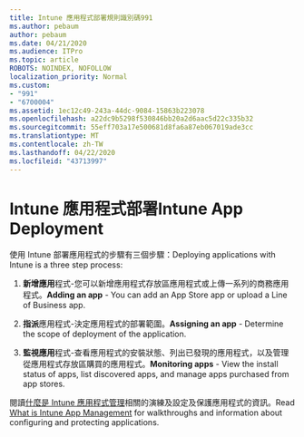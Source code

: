 ```yaml
---
title: Intune 應用程式部署規則識別碼991
ms.author: pebaum
author: pebaum
ms.date: 04/21/2020
ms.audience: ITPro
ms.topic: article
ROBOTS: NOINDEX, NOFOLLOW
localization_priority: Normal
ms.custom:
- "991"
- "6700004"
ms.assetid: 1ec12c49-243a-44dc-9084-15863b223078
ms.openlocfilehash: a22dc9b5298f530846bb20a2d6aac5d22c335b32
ms.sourcegitcommit: 55eff703a17e500681d8fa6a87eb067019ade3cc
ms.translationtype: MT
ms.contentlocale: zh-TW
ms.lasthandoff: 04/22/2020
ms.locfileid: "43713997"
---
```

# <a name="intune-app-deployment"></a><span data-ttu-id="1e868-102">Intune 應用程式部署</span><span class="sxs-lookup"><span data-stu-id="1e868-102">Intune App Deployment</span></span>

<span data-ttu-id="1e868-103">使用 Intune 部署應用程式的步驟有三個步驟：</span><span class="sxs-lookup"><span data-stu-id="1e868-103">Deploying applications with Intune is a three step process:</span></span>
  
1. <span data-ttu-id="1e868-104">**新增應用**程式-您可以新增應用程式存放區應用程式或上傳一系列的商務應用程式。</span><span class="sxs-lookup"><span data-stu-id="1e868-104">**Adding an app** - You can add an App Store app or upload a Line of Business app.</span></span>

2. <span data-ttu-id="1e868-105">**指派**應用程式-決定應用程式的部署範圍。</span><span class="sxs-lookup"><span data-stu-id="1e868-105">**Assigning an app** - Determine the scope of deployment of the application.</span></span>

3. <span data-ttu-id="1e868-106">**監視應用**程式-查看應用程式的安裝狀態、列出已發現的應用程式，以及管理從應用程式存放區購買的應用程式。</span><span class="sxs-lookup"><span data-stu-id="1e868-106">**Monitoring apps** - View the install status of apps, list discovered apps, and manage apps purchased from app stores.</span></span>

<span data-ttu-id="1e868-107">閱讀[什麼是 Intune 應用程式管理](https://docs.microsoft.com/intune/app-management)相關的演練及設定及保護應用程式的資訊。</span><span class="sxs-lookup"><span data-stu-id="1e868-107">Read [What is Intune App Management](https://docs.microsoft.com/intune/app-management) for walkthroughs and information about configuring and protecting applications.</span></span>
  